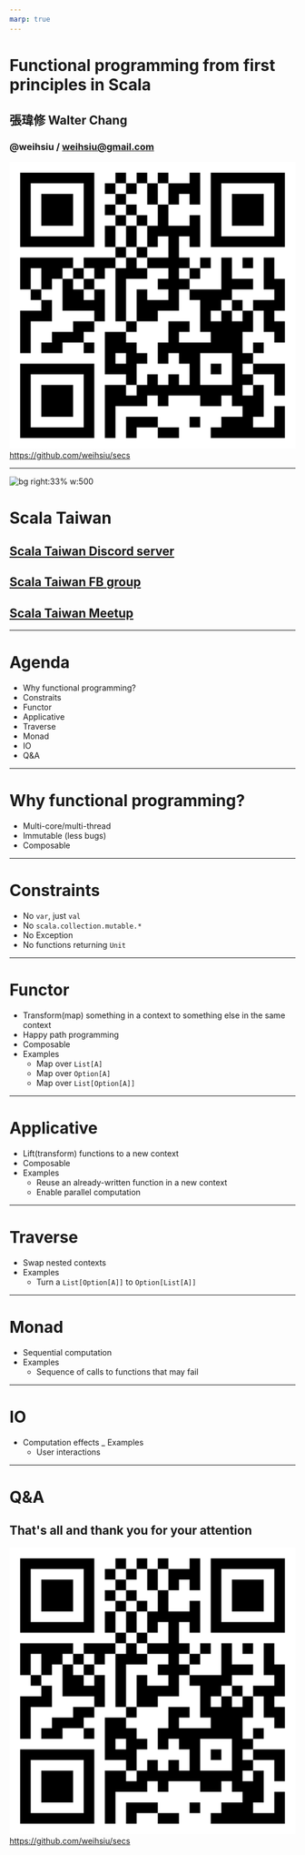 ```yaml
---
marp: true
---
```

# Functional programming from first principles in Scala

## 張瑋修 Walter Chang
### @weihsiu / weihsiu@gmail.com

![bg right:30% w:350](qrcode.png)
https://github.com/weihsiu/secs

---
![bg right:33% w:500](scalataiwan.png)
# Scala Taiwan
## [Scala Taiwan Discord server](https://discord.gg/nkQrkTwBgY)
## [Scala Taiwan FB group](https://www.facebook.com/groups/ScalaTW/)
## [Scala Taiwan Meetup](https://www.meetup.com/Scala-Taiwan-Meetup/)

---
# Agenda
- Why functional programming?
- Constraits
- Functor
- Applicative
- Traverse
- Monad
- IO
- Q&A

---
# Why functional programming?
- Multi-core/multi-thread
- Immutable (less bugs)
- Composable

---
# Constraints
- No `var`, just `val`
- No `scala.collection.mutable.*`
- No Exception
- No functions returning `Unit`

---
# Functor
- Transform(map) something in a context to something else in the same context
- Happy path programming
- Composable
- Examples
  * Map over `List[A]`
  * Map over `Option[A]`
  * Map over `List[Option[A]]`

---
# Applicative
- Lift(transform) functions to a new context
- Composable
- Examples
  * Reuse an already-written function in a new context
  * Enable parallel computation

---
# Traverse
- Swap nested contexts
- Examples
  * Turn a `List[Option[A]]` to `Option[List[A]]`

---
# Monad
- Sequential computation
- Examples
  * Sequence of calls to functions that may fail

---
# IO
- Computation effects
_ Examples
  * User interactions

---
# Q&A
## That's all and thank you for your attention
![bg right:30% w:350](qrcode.png)
https://github.com/weihsiu/secs


